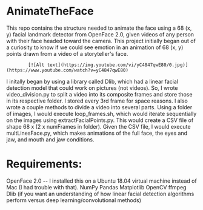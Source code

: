# AnimateTheFace

This repo contains the structure needed to animate the face using a 68 (x, y) facial landmark detector from OpenFace 2.0, given videos of any person with their face headed toward the camera. This project initially began out of a curiosity to know if we could see emotion in an animation of 68 (x, y) points drawn from a video of a storyteller's face.


            [![Alt text](https://img.youtube.com/vi/yC4847qwE80/0.jpg)](https://www.youtube.com/watch?v=yC4847qwE80)


I initally began by using a library called Dlib, which had a linear facial detection model that could work on pictures (not videos). So, I wrote video_division.py to split a video into its composite frames and store those in its respective folder. I stored every 3rd frame for space reasons. I also wrote a couple methods to divide a video into several parts. Using a folder of images, I would execute loop_frames.sh, which would iterate sequentially on the images using extractFacialPoints.py. This would create a CSV file of shape 68 x (2 x numFrames in folder). Given the CSV file, I would execute multLinesFace.py, which makes animations of the full face, the eyes and jaw, and mouth and jaw conditions. 

# Requirements: 
OpenFace 2.0 -- I installed this on a Ubuntu 18.04 virtual machine instead of Mac (I had trouble with that).
NumPy
Pandas
Matplotlib
OpenCV
ffmpeg
Dlib (if you want an understanding of how linear facial detection algorithms perform versus deep learning/convolutional methods)
